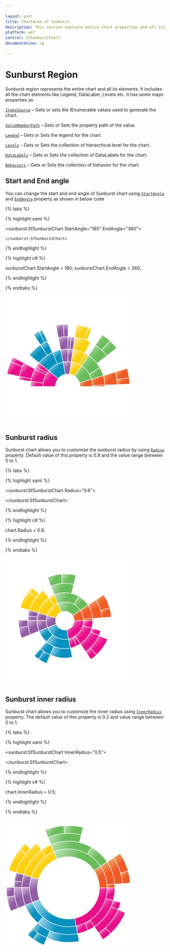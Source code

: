 ```yaml
---

layout: post
title: ChartArea of Sunburst.
description: This section explains entire chart properties and all its elements. 
platform: wpf 
control: SfSunburstChart 
documentation: ug

---
```


# Sunburst Region

Sunburst region represents the entire chart and all its elements. It includes all the chart elements like Legend, DataLabel, Levels etc. It has some major properties as

[`ItemsSource`](https://help.syncfusion.com/cr/wpf/Syncfusion.UI.Xaml.SunburstChart.SfSunburstChart.html#Syncfusion_UI_Xaml_SunburstChart_SfSunburstChart_ItemsSource) – Gets or sets the IEnumerable values used to generate the chart.

[`ValueMemberPath`](https://help.syncfusion.com/cr/wpf/Syncfusion.UI.Xaml.SunburstChart.SfSunburstChart.html#Syncfusion_UI_Xaml_SunburstChart_SfSunburstChart_ValueMemberPath) – Gets or Sets the property path of the value.

[`Legend`](https://help.syncfusion.com/cr/wpf/Syncfusion.UI.Xaml.SunburstChart.SfSunburstChart.html#Syncfusion_UI_Xaml_SunburstChart_SfSunburstChart_Legend) – Gets or Sets the legend for the chart.

[`Levels`](https://help.syncfusion.com/cr/wpf/Syncfusion.UI.Xaml.SunburstChart.SfSunburstChart.html#Syncfusion_UI_Xaml_SunburstChart_SfSunburstChart_Levels) – Gets or Sets the collection of hierarchical level for the chart.

[`DataLabels`](https://help.syncfusion.com/cr/wpf/Syncfusion.UI.Xaml.SunburstChart.SfSunburstChart.html#Syncfusion_UI_Xaml_SunburstChart_SfSunburstChart_DataLabels) – Gets or Sets the collection of DataLabels for the chart.

[`Behaviors`](https://help.syncfusion.com/cr/wpf/Syncfusion.UI.Xaml.SunburstChart.SfSunburstChart.html#Syncfusion_UI_Xaml_SunburstChart_SfSunburstChart_Behaviors) – Gets or Sets the collection of behavior for the chart.

## Start and End angle

You can change the start and end angle of Sunburst chart using [`StartAngle`](https://help.syncfusion.com/cr/wpf/Syncfusion.UI.Xaml.SunburstChart.SfSunburstChart.html#Syncfusion_UI_Xaml_SunburstChart_SfSunburstChart_StartAngle) and [`EndAngle`](https://help.syncfusion.com/cr/wpf/Syncfusion.UI.Xaml.SunburstChart.SfSunburstChart.html#Syncfusion_UI_Xaml_SunburstChart_SfSunburstChart_EndAngle) property as shown in below code

{% tabs %}

{% highlight xaml %}

   <sunburst:SfSunburstChart StartAngle="180"
                             EndAngle="360">

    </sunburst:SfSunburstChart>

{% endhighlight %}

{% highlight c# %}

sunburstChart.StartAngle = 180;
sunburstChart.EndAngle = 360;

{% endhighlight %}

{% endtabs %}

![](Region_images/Region_img1.jpeg)


## Sunburst radius

Sunburst chart allows you to customize the sunburst radius by using [`Radius`](https://help.syncfusion.com/cr/wpf/Syncfusion.UI.Xaml.SunburstChart.SfSunburstChart.html#Syncfusion_UI_Xaml_SunburstChart_SfSunburstChart_Radius) property. Default value of this property is 0.9 and the value range between 0 to 1.

{% tabs %}

{% highlight xaml %}

<sunburst:SfSunburstChart Radius="0.6">

</sunburst:SfSunburstChart>

{% endhighlight %}

{% highlight c# %}

chart.Radius = 0.6;

{% endhighlight %}

{% endtabs %}

![](Region_images/Region_img2.jpeg)


## Sunburst inner radius

Sunburst chart allows you to customize the inner radius using [`InnerRadius`](https://help.syncfusion.com/cr/wpf/Syncfusion.UI.Xaml.SunburstChart.SfSunburstChart.html#Syncfusion_UI_Xaml_SunburstChart_SfSunburstChart_InnerRadius) property. The default value of this property is 0.2 and value range between 0 to 1.

{% tabs %}

{% highlight xaml %}

<sunburst:SfSunburstChart InnerRadius="0.5">

</sunburst:SfSunburstChart>

{% endhighlight %}

{% highlight c# %}

chart.InnerRadius = 0.5;

{% endhighlight %}

{% endtabs %}

![](Region_images/Region_img3.jpeg)


